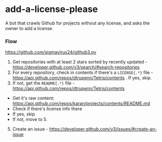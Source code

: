 # add-a-license-please
A bot that crawls Github for projects without any license, and asks the owner to add a license.

### Flow

https://github.com/sigmavirus24/github3.py

1. Get repositories with at least 2 stars sorted by recently updated - https://developer.github.com/v3/search/#search-repositories
2. For every repository, check in contents if there's a `LICENSE{.*}` file - https://api.github.com/repos/dtrupenn/Tetris/contents . If yes, skip.
4. If not, get the `README{.*}` file - https://api.github.com/repos/dtrupenn/Tetris/contents
  - Get it's raw content: https://api.github.com/repos/karan/projects/contents/README.md
  - Check if there's license info there
  - If yes, skip
  - If not, move to 5.
5. Create an issue - https://developer.github.com/v3/issues/#create-an-issue
